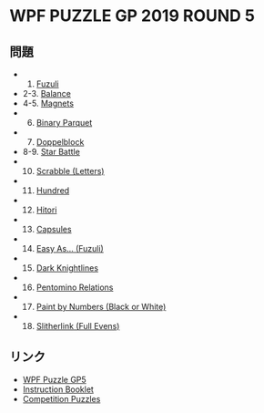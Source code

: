 # WPF PUZZLE GP 2019 ROUND 5

## 問題
- 1. [Fuzuli](../puzzle/fuzuli.md)
- 2-3. [Balance](../puzzle/balance.md)
- 4-5. [Magnets](../puzzle/magnets.md)
- 6. [Binary Parquet](../puzzle/binary-parquet.md)
- 7. [Doppelblock](../puzzle/doppelblock.md)
- 8-9. [Star Battle](../puzzle/starbattle.md)
- 10. [Scrabble (Letters)](../puzzle/scrabble.md)
- 11. [Hundred](../puzzle/hundred.md)
- 12. [Hitori](../puzzle/hitori.md)
- 13. [Capsules](../puzzle/capsules.md)
- 14. [Easy As... (Fuzuli)](../puzzle/easyas-fuzuli.md)
- 15. [Dark Knightlines](../puzzle/darkknightlines.md)
- 16. [Pentomino Relations](../puzzle/pentominorelations.md)
- 17. [Paint by Numbers (Black or White)](../puzzle/paintbynumbers-blackorwhite.md)
- 18. [Slitherlink (Full Evens)](../puzzle/slitherlink-fullevens.md)

## リンク
- [WPF Puzzle GP5](https://gp.worldpuzzle.org/content/wpf-puzzle-gp5-5)
- [Instruction Booklet](https://gp.worldpuzzle.org/content/instruction-booklet-90)
- [Competition Puzzles](https://gp.worldpuzzle.org/content/competition-puzzles-55)
